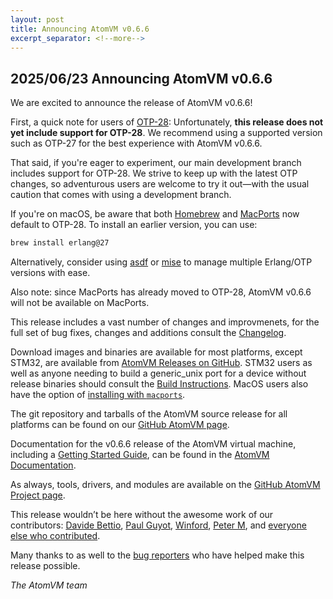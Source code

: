 ```yaml
---
layout: post
title: Announcing AtomVM v0.6.6
excerpt_separator: <!--more-->
---
```


## 2025/06/23 Announcing AtomVM v0.6.6

We are excited to announce the release of AtomVM v0.6.6!

First, a quick note for users of [OTP-28](https://www.erlang.org/news/180):
Unfortunately, **this release does not yet include support for OTP-28**. We recommend using a supported version such as OTP-27 for the best experience with AtomVM v0.6.6.

That said, if you're eager to experiment, our main development branch includes support for OTP-28. We strive to keep up with the latest OTP changes, so adventurous users are welcome to try it out—with the usual caution that comes with using a development branch.

If you're on macOS, be aware that both [Homebrew](https://brew.sh/) and [MacPorts](https://www.macports.org/) now default to OTP-28. To install an earlier version, you can use:
```sh
brew install erlang@27
```

Alternatively, consider using [asdf](https://asdf-vm.com/) or [mise](https://mise.jdx.dev) to manage multiple Erlang/OTP versions with ease.

Also note: since MacPorts has already moved to OTP-28, AtomVM v0.6.6 will not be available on MacPorts.

This release includes a vast number of changes and improvmenets, for the full set of bug fixes, changes and additions consult the
[Changelog](https://doc.atomvm.org/v0.6.6/CHANGELOG.html).

Download images and binaries are available for most platforms, except STM32, are available from
[AtomVM Releases on GitHub](https://github.com/atomvm/AtomVM/releases/tag/v0.6.6). STM32 users as
well as anyone needing to build a generic_unix port for a device without release binaries should
consult the [Build Instructions](https://doc.atomvm.org/v0.6.6/build-instructions.html). MacOS
users also have the option of
[installing with `macports`](https://doc.atomvm.org/v0.6.6/getting-started-guide.html#installation-on-macos).

The git repository and tarballs of the AtomVM source release for all platforms can be found on our
[GitHub AtomVM page](https://github.com/atomvm/AtomVM).

Documentation for the v0.6.6 release of the AtomVM virtual machine, including a
[Getting Started Guide](https://doc.atomvm.org/v0.6.6/getting-started-guide.html), can be found in the
[AtomVM Documentation](https://doc.atomvm.org/v0.6.6/).

As always, tools, drivers, and modules are available on the
[GitHub AtomVM Project page](https://github.com/atomvm).

This release wouldn’t be here without the awesome work of our contributors: [Davide Bettio](https://github.com/bettio/), [Paul Guyot](https://github.com/pguyot/), [Winford](https://github.com/UncleGrumpy), [Peter M](https://github.com/petermm), and [everyone else who contributed](https://github.cogm/atomvm/AtomVM/graphs/contributors).

Many thanks to as well to the [bug reporters](https://github.com/atomvm/AtomVM/issues) who have helped make this release possible.

_The AtomVM team_

